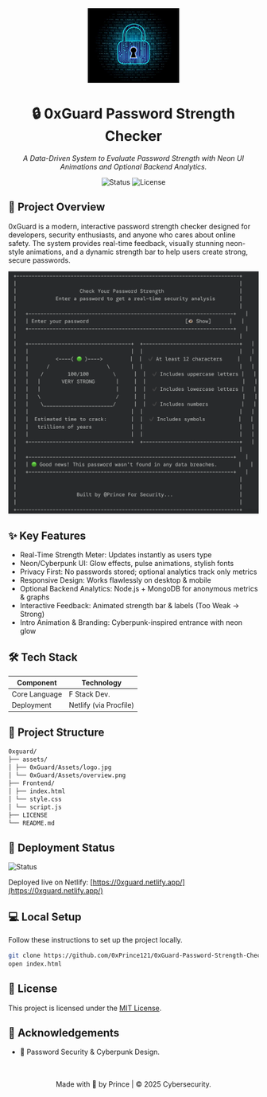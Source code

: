 <div align="center">
  <img style="height:150px;" src="0xGuard/Assets/logo.jpg" alt="EV Forecast Dashboard">
  <h1> 🔒 0xGuard Password Strength Checker </h1>
  <p><em> A Data-Driven System to Evaluate Password Strength with Neon UI Animations and Optional Backend Analytics. </em></p>
  
  <p>
    <img src="https://img.shields.io/badge/Status-Completed-gree?style=flat&logo=github" alt="Status">
    <img src="https://img.shields.io/badge/License-MIT-green?style=flat" alt="License">
  </p>
</div>

## 📌 Project Overview

0xGuard is a modern, interactive password strength checker designed for developers, security enthusiasts, and anyone who cares about online safety. The system provides real-time feedback, visually stunning neon-style animations, and a dynamic strength bar to help users create strong, secure passwords.

![Dashboard Preview](0xGuard/Assets/overview.png)

## ✨ Key Features

- Real-Time Strength Meter: Updates instantly as users type
-	Neon/Cyberpunk UI: Glow effects, pulse animations, stylish fonts
-	Privacy First: No passwords stored; optional analytics track only metrics
- Responsive Design: Works flawlessly on desktop & mobile
- Optional Backend Analytics: Node.js + MongoDB for anonymous metrics & graphs
-	Interactive Feedback: Animated strength bar & labels (Too Weak → Strong)
-	Intro Animation & Branding: Cyberpunk-inspired entrance with neon glow

## 🛠️ Tech Stack

| Component           | Technology                          |
|---------------------|-------------------------------------|
| Core Language       | F Stack Dev.                        |
| Deployment          | Netlify (via Procfile)              |

## 📂 Project Structure
```
0xguard/
├── assets/
│ ├── 0xGuard/Assets/logo.jpg
│ └── 0xGuard/Assets/overview.png
├── Frontend/
│ ├── index.html
│ └── style.css
│ └── script.js
├── LICENSE
└── README.md
```

## 🚀 Deployment Status

<img src="https://img.shields.io/badge/Status-Completed-gree?style=flat&logo=github" alt="Status">
<!-- [![Render Deployment Status](https://api.render.com/deploy/srv-d26cvvffte5s73enuqs0?type=badge)](https://ev-demand-forecast.onrender.com) -->

Deployed live on Netlify: [https://0xguard.netlify.app/](https://0xguard.netlify.app/)

## 💻 Local Setup
Follow these instructions to set up the project locally.

```bash
git clone https://github.com/0xPrince121/0xGuard-Password-Strength-Checker.git
open index.html
```

## 📄 License

This project is licensed under the [MIT License](LICENSE).

## 🙏 Acknowledgements
- 🔐 Password Security & Cyberpunk Design.

<br>
<br>
<div align="center"> Made with 💌  by Prince | © 2025 Cybersecurity.
  </div>
